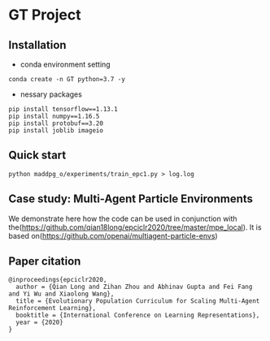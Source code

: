 # GT Project

## Installation

- conda environment setting
```
conda create -n GT python=3.7 -y
```
- nessary packages
```
pip install tensorflow==1.13.1
pip install numpy==1.16.5
pip install protobuf==3.20
pip install joblib imageio
```

## Quick start

```
python maddpg_o/experiments/train_epc1.py > log.log
```


## Case study: Multi-Agent Particle Environments

We demonstrate here how the code can be used in conjunction with the(https://github.com/qian18long/epciclr2020/tree/master/mpe_local). It is based on(https://github.com/openai/multiagent-particle-envs)

## Paper citation

```
@inproceedings{epciclr2020,
  author = {Qian Long and Zihan Zhou and Abhinav Gupta and Fei Fang and Yi Wu and Xiaolong Wang},
  title = {Evolutionary Population Curriculum for Scaling Multi-Agent Reinforcement Learning},
  booktitle = {International Conference on Learning Representations},
  year = {2020}
}
```

